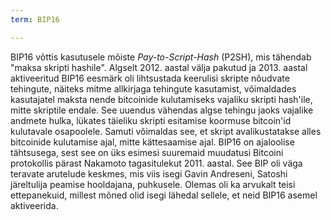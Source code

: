 ```yaml
---
term: BIP16

---
```

BIP16 võttis kasutusele mõiste *Pay-to-Script-Hash* (P2SH), mis tähendab "maksa skripti hashile". Algselt 2012. aastal välja pakutud ja 2013. aastal aktiveeritud BIP16 eesmärk oli lihtsustada keerulisi skripte nõudvate tehingute, näiteks mitme allkirjaga tehingute kasutamist, võimaldades kasutajatel maksta nende bitcoinide kulutamiseks vajaliku skripti hash'ile, mitte skriptile endale. See uuendus vähendas algse tehingu jaoks vajalike andmete hulka, lükates täieliku skripti esitamise koormuse bitcoin'id kulutavale osapoolele. Samuti võimaldas see, et skript avalikustatakse alles bitcoinide kulutamise ajal, mitte kättesaamise ajal. BIP16 on ajaloolise tähtsusega, sest see on üks esimesi suuremaid muudatusi Bitcoini protokollis pärast Nakamoto tagasitulekut 2011. aastal. See BIP oli väga teravate arutelude keskmes, mis viis isegi Gavin Andreseni, Satoshi järeltulija peamise hooldajana, puhkusele. Olemas oli ka arvukalt teisi ettepanekuid, millest mõned olid isegi lähedal sellele, et neid BIP16 asemel aktiveerida.
